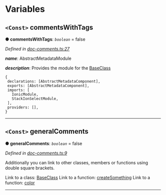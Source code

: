

# Variables

<a id="commentswithtags"></a>

## `<Const>` commentsWithTags

**●  commentsWithTags**:  *`boolean`*  = false

*Defined in [doc-comments.ts:27](https://github.com/tgreyjs/typedoc-plugin-markdown/blob/master/tests/src/doc-comments.ts#L27)*

*__name__*: AbstractMetadataModule

*__description__*: Provides the module for the [BaseClass](../classes/_classes_.baseclass.md)

    {
     declarations: [AbstractMetadataComponent],
     exports: [AbstractMetadataComponent],
     imports: [
       IonicModule,
       StackIonSelectModule,
     ],
     providers: [],
    }

___

<a id="generalcomments"></a>

## `<Const>` generalComments

**●  generalComments**:  *`boolean`*  = false

*Defined in [doc-comments.ts:9](https://github.com/tgreyjs/typedoc-plugin-markdown/blob/master/tests/src/doc-comments.ts#L9)*

Additionally you can link to other classes, members or functions using double square brackets.

Link to a class: [BaseClass](../classes/_classes_.baseclass.md) Link to a function: [createSomething](_functions_.md#createsomething) Link to a function: [color](../interfaces/_interfaces_.interfaces.squareconfig.md#color)

___

